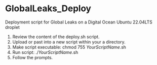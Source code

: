 # GlobalLeaks_Deploy
Deployment script for Global Leaks on a Digital Ocean Ubuntu 22.04LTS droplet 

1) Review the content of the deploy.sh script.
2) Upload or past into a new script within your a directory.
3) Make script executable: chmod 755 _YourScriptName_.sh
4) Run script: ./_YourScriptName_.sh
5) Follow the prompts.
